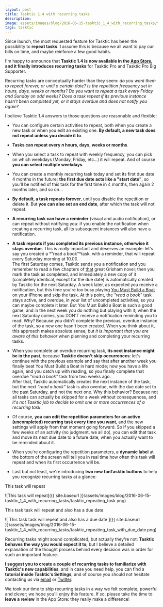 ```yaml
---
layout: post
title: Tasktic 1.4 with recurring tasks
description:
image: assets/images/blog/2016-06-15-tasktic_1_4_with_recurring_tasks/tasktic_recurring_tasks.jpg
tags: tasktic
---
```

Since launch, the most requested feature for Tasktic has been the possibility to **repeat tasks**. I assume this is because we all want to pay our bills on time, and maybe reinforce a few good habits.

I'm happy to announce that **Tasktic 1.4 is now available in the [App Store](https://geo.itunes.apple.com/us/app/tasktic-manage-your-tasks/id1036139076?mt=8&at=1000l3L9&ct=website), and it finally introduces recurring tasks** for Tasktic Pro and Tasktic Pro Big Supporter.

Recurring tasks are conceptually harder than they seem: *do you want them to repeat forever, or until a certain date?* *Is the repetition frequency set in hours, days, weeks or months?* *Do you want to repeat a task every Friday and Sunday on odd weeks?* *Does a task repeat if its previous instance hasn't been completed yet, or it stays overdue and does not notify you again?*

I believe Tasktic 1.4 answers to those questions are reasonable and flexible:

-   You can configure certain activities to repeat, both when you create a new task or when you edit an existing one. **By default, a new task does not repeat unless you decide it to**.

-   **Tasks can repeat every *n* hours, days, weeks or months**.

-   When you select a task to repeat with weekly frequency, you can pick on which weekdays (Monday, Friday, etc...) it will repeat. And of course **you can select multiple weekdays**.

-   You can create a monthly recurring task today and set its first due date 4 months in the future; **the first due date acts like a "start date"**, so you'll be notified of this task for the first time in 4 months, then again 2 months later, and so on...

-   **By default, a task repeats forever**, until you disable the repetition or delete it. But **you can also set an end date**, after which the task will not repeat.

-   **A recurring task can have a reminder** (visual and audio notification), or can repeat without notifying you: if you enable the notification when creating a recurring task, all its subsequent instances will also have a notification.

-   **A task repeats if you completed its previous instance, otherwise it stays overdue.**
    This is *really* important and deserves an example: let's say you created a *"read a book"*task, with a reminder, that will repeat every Saturday morning at 10.00.\
    The first Saturday comes, Tasktic sends you a notification and you remember to read a few chapters of [that](https://geo.itunes.apple.com/us/book/rogue-lawyer/id991450325?mt=11&at=1000l3L9) great Grisham novel; then you mark the task as completed, and immediately a new copy of it (completely identical, except for the due date) is automatically created by Tasktic for the next Saturday.
    A week later, as expected you receive a notification, but this time you're too busy playing [You Must Build a Boat](https://geo.itunes.apple.com/us/app/you-must-build-a-boat/id811397653?mt=8&at=1000l3L9) on your iPhone and skip the task. At this point, the *"read a book"* task stays active, and overdue, in your list of uncompleted activities, so you can maybe complete it later. But You Must Build a Boat is such a good game, and in the next week you do nothing but playing with it; when the next Saturday comes, you DON'T receive a notification reminding you to read.
    Why? Because you didn't complete the previous, overdue instance of the task, so a new one hasn't been created. When you think about it, this approach makes absolute sense, but *it is important that you are aware of this behavior* when planning and completing your recurring tasks.

-   When you complete an overdue recurring task, **its next instance might be in the past**, because **Tasktic doesn't skip occurrences**: let's continue with the previous example and say that after another week you finally beat You Must Build a Boat in hard mode; now you have a life again, and you catch up with reading, so you finally complete that overdue *"read a book"* task from two weeks ago.\
    After that, Tasktic automatically creates the next instance of the task, but the next *"read a book"* task is also overdue, with the due date set to the past Saturday, and not the next one.
    Why this behavior? Because not all tasks can actually be skipped for a week without consequences, and *it's not Tasktic job to decide to omit one or more occurrences of a recurring task*.

-   Of course, **you can edit the repetition parameters for an active (uncompleted) recurring task every time you want**, and the new settings will apply from that moment going forward. So if you skipped a few weeks of an activity (no judgment, we all do), you can edit that task and move its next due date to a future date, when you actually want to be reminded about it.

-   When you're configuring the repetition parameters, a **dynamic label** at the bottom of the screen will tell you in real time how often this task will repeat and when its first occurrence will be.

-   Last but not least, we're introducing **two new fanTasktic buttons** to help you recognize recurring tasks at a glance:

This task will repeat

![This task will repeat]({{ site.baseurl }}/assets/images/blog/2016-06-15-tasktic_1_4_with_recurring_tasks/tasktic_repeating_task.png)

This task task will repeat and also has a due date

![ This task task will repeat and also has a due date ]({{ site.baseurl }}/assets/images/blog/2016-06-15-tasktic_1_4_with_recurring_tasks/tasktic_repeating_task_with_due_date.png)

Recurring tasks might sound complicated, but actually they're not: **Tasktic behaves the way you would expect it to**, but I believe a detailed explanation of the thought process behind every decision was in order for such an important feature.

**I suggest you to create a couple of recurring tasks to familiarize with Tasktic's new capabilities**, and in case you need help, you can find a **tutorial inside Tasktic's Settings**, and of course you should not hesitate contacting us via [email](mailto:tasktic@cdf1982.com) or [Twitter](https://twitter.com/taskticapp).

We took our time to ship recurring tasks in a way we felt complete, powerful and clever; we hope you'll enjoy this feature. If so, please take the time to **leave a review** in the App Store: they really make a difference!